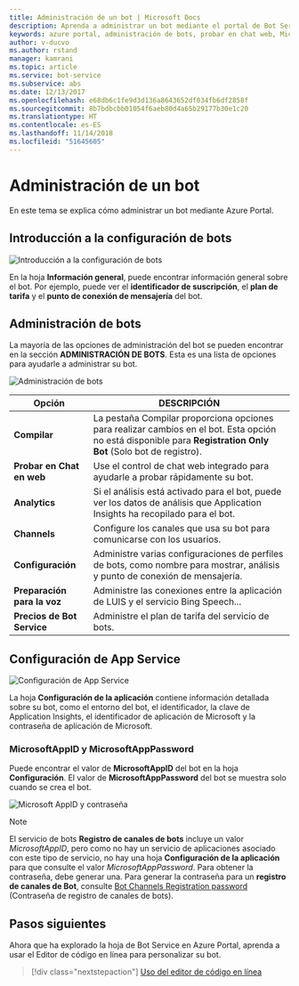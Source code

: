 ```yaml
---
title: Administración de un bot | Microsoft Docs
description: Aprenda a administrar un bot mediante el portal de Bot Service.
keywords: azure portal, administración de bots, probar en chat web, MicrosoftAppID, MicrosoftAppPassword, configuración de la aplicación
author: v-ducvo
ms.author: rstand
manager: kamrani
ms.topic: article
ms.service: bot-service
ms.subservice: abs
ms.date: 12/13/2017
ms.openlocfilehash: e68db6c1fe9d3d136a8643652df034fb6df2858f
ms.sourcegitcommit: 8b7bdbcbb01054f6aeb80d4a65b29177b30e1c20
ms.translationtype: HT
ms.contentlocale: es-ES
ms.lasthandoff: 11/14/2018
ms.locfileid: "51645605"
---
```

# <a name="manage-a-bot"></a>Administración de un bot

En este tema se explica cómo administrar un bot mediante Azure Portal.

## <a name="bot-settings-overview"></a>Introducción a la configuración de bots

![Introducción a la configuración de bots](~/media/azure-manage-a-bot/overview.png)

En la hoja **Información general**, puede encontrar información general sobre el bot. Por ejemplo, puede ver el **identificador de suscripción**, el **plan de tarifa** y el **punto de conexión de mensajería** del bot.

## <a name="bot-management"></a>Administración de bots

 La mayoría de las opciones de administración del bot se pueden encontrar en la sección **ADMINISTRACIÓN DE BOTS**. Esta es una lista de opciones para ayudarle a administrar su bot.

![Administración de bots](~/media/azure-manage-a-bot/bot-management.png)

| Opción |  DESCRIPCIÓN |
| ---- | ---- |
| **Compilar** | La pestaña Compilar proporciona opciones para realizar cambios en el bot. Esta opción no está disponible para **Registration Only Bot** (Solo bot de registro). |
| **Probar en Chat en web** | Use el control de chat web integrado para ayudarle a probar rápidamente su bot. |
| **Analytics** | Si el análisis está activado para el bot, puede ver los datos de análisis que Application Insights ha recopilado para el bot. |
| **Channels** | Configure los canales que usa su bot para comunicarse con los usuarios. |
| **Configuración** | Administre varias configuraciones de perfiles de bots, como nombre para mostrar, análisis y punto de conexión de mensajería. |
| **Preparación para la voz** | Administre las conexiones entre la aplicación de LUIS y el servicio Bing Speech... |
| **Precios de Bot Service** | Administre el plan de tarifa del servicio de bots. |

## <a name="app-service-settings"></a>Configuración de App Service

![Configuración de App Service](~/media/azure-manage-a-bot/app-service-settings.png)

La hoja **Configuración de la aplicación** contiene información detallada sobre su bot, como el entorno del bot, el identificador, la clave de Application Insights, el identificador de aplicación de Microsoft y la contraseña de aplicación de Microsoft.

### <a name="microsoftappid-and-microsoftapppassword"></a>MicrosoftAppID y MicrosoftAppPassword

Puede encontrar el valor de **MicrosoftAppID** del bot en la hoja **Configuración**. El valor de **MicrosoftAppPassword** del bot se muestra solo cuando se crea el bot.

![Microsoft AppID y contraseña](~/media/azure-manage-a-bot/app-settings.png)

> [!NOTE]
> El servicio de bots **Registro de canales de bots** incluye un valor *MicrosoftAppID*, pero como no hay un servicio de aplicaciones asociado con este tipo de servicio, no hay una hoja **Configuración de la aplicación** para que consulte el valor *MicrosoftAppPassword*. Para obtener la contraseña, debe generar una. Para generar la contraseña para un **registro de canales de Bot**, consulte [Bot Channels Registration password](bot-service-quickstart-registration.md#bot-channels-registration-password) (Contraseña de registro de canales de bots).

## <a name="next-steps"></a>Pasos siguientes
Ahora que ha explorado la hoja de Bot Service en Azure Portal, aprenda a usar el Editor de código en línea para personalizar su bot.
> [!div class="nextstepaction"]
> [Uso del editor de código en línea](bot-service-build-online-code-editor.md)
